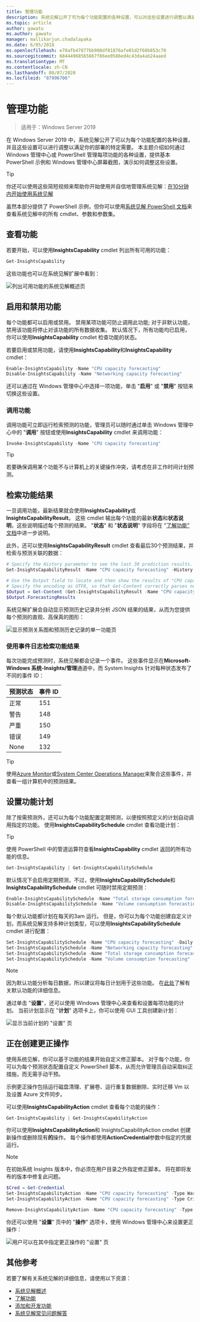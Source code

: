 ```yaml
---
title: 管理功能
description: 系统见解公开了可为每个功能配置的各种设置，可以对这些设置进行调整以满足部署的特定需求。 本主题介绍如何通过 Windows 管理中心或 PowerShell 管理每项功能的各种设置，提供基本 PowerShell 示例和 Windows 管理中心屏幕截图，演示如何调整这些设置。
ms.topic: article
author: gawatu
ms.author: gawatu
manager: mallikarjun.chadalapaka
ms.date: 6/05/2018
ms.openlocfilehash: e78afb47877bb908df81876afe01d2f60b853c70
ms.sourcegitcommit: 68444968565667f86ee0586ed4c43da4ab24aaed
ms.translationtype: MT
ms.contentlocale: zh-CN
ms.lasthandoff: 08/07/2020
ms.locfileid: "87996706"
---
```

# <a name="managing-capabilities"></a>管理功能

>适用于：Windows Server 2019

在 Windows Server 2019 中，系统见解公开了可以为每个功能配置的各种设置，并且这些设置可以进行调整以满足你的部署的特定需要。 本主题介绍如何通过 Windows 管理中心或 PowerShell 管理每项功能的各种设置，提供基本 PowerShell 示例和 Windows 管理中心屏幕截图，演示如何调整这些设置。

>[!TIP]
>你还可以使用这些简短视频来帮助你开始使用并自信地管理系统见解：[在10分钟内开始使用系统见解](https://blogs.technet.microsoft.com/filecab/2018/07/24/getting-started-with-system-insights-in-10-minutes/)

虽然本部分提供了 PowerShell 示例，但你可以使用[系统见解 PowerShell 文档](https://aka.ms/systeminsightspowershell)来查看系统见解中的所有 cmdlet、参数和参数集。

## <a name="viewing-capabilities"></a>查看功能

若要开始，可以使用**InsightsCapability** cmdlet 列出所有可用的功能：

```PowerShell
Get-InsightsCapability
```
这些功能也可以在系统见解扩展中看到：

![列出可用功能的系统见解概述页](media/overview-page-contoso.png)

## <a name="enabling-and-disabling-a-capability"></a>启用和禁用功能
每个功能都可以启用或禁用。 禁用某项功能可防止调用此功能; 对于非默认功能，禁用该功能将停止对该功能的所有数据收集。 默认情况下，所有功能均已启用，你可以使用**InsightsCapability** cmdlet 检查功能的状态。

若要启用或禁用功能，请使用**InsightsCapability**和**InsightsCapability** cmdlet：

```PowerShell
Enable-InsightsCapability -Name "CPU capacity forecasting"
Disable-InsightsCapability -Name "Networking capacity forecasting"
```
还可以通过在 Windows 管理中心中选择一项功能，单击 "**启用**" 或 "**禁用**" 按钮来切换这些设置。

### <a name="invoking-a-capability"></a>调用功能
调用功能可立即运行检索预测的功能，管理员可以随时通过单击 Windows 管理中心中的 "**调用**" 按钮或使用**InsightsCapability** cmdlet 来调用功能：

```PowerShell
Invoke-InsightsCapability -Name "CPU capacity forecasting"
```

>[!TIP]
>若要确保调用某个功能不与计算机上的关键操作冲突，请考虑在非工作时间计划预测。

## <a name="retrieving-capability-results"></a>检索功能结果
一旦调用功能，最新结果就会使用**InsightsCapability**或**InsightsCapabilityResult**。 这些 cmdlet 输出每个功能的最新**状态**和**状态说明**，这些说明描述每个预测的结果。 "**状态**" 和 "**状态说明**" 字段将在 "[了解功能" 文档](understanding-capabilities.md)中进一步说明。

此外，还可以使用**InsightsCapabilityResult** cmdlet 查看最后30个预测结果，并检索与预测关联的数据：

```PowerShell
# Specify the History parameter to see the last 30 prediction results.
Get-InsightsCapabilityResult -Name "CPU capacity forecasting" -History

# Use the Output field to locate and then show the results of "CPU capacity forecasting."
# Specify the encoding as UTF8, so that Get-Content correctly parses non-English characters.
$Output = Get-Content (Get-InsightsCapabilityResult -Name "CPU capacity forecasting").Output -Encoding UTF8 | ConvertFrom-Json
$Output.ForecastingResults
```
系统见解扩展会自动显示预测历史记录并分析 JSON 结果的结果，从而为您提供每个预测的直观、高保真的图形：

![显示预测关系图和预测历史记录的单一功能页](media/cpu-forecast-2.png)

### <a name="using-the-event-log-to-retrieve-capability-results"></a>使用事件日志检索功能结果
每次功能完成预测时，系统见解都会记录一个事件。 这些事件显示在**Microsoft-Windows 系统-Insights/管理**通道中，而 System Insights 针对每种状态发布了不同的事件 ID：

| 预测状态 | 事件 ID |
| --------------- | --------------- |
| 正常 | 151 |
| 警告 | 148 |
| 严重 | 150 |
| 错误 | 149 |
| None | 132 |

>[!TIP]
>使用[Azure Monitor](https://azure.microsoft.com/services/monitor/)或[System Center Operations Manager](/system-center/scom/welcome?view=sc-om-1807)来聚合这些事件，并查看一组计算机中的预测结果。


## <a name="setting-a-capability-schedule"></a>设置功能计划
除了按需预测外，还可以为每个功能配置定期预测，以便按照预定义的计划自动调用指定的功能。 使用**InsightsCapabilitySchedule** cmdlet 查看功能计划：

>[!TIP]
>使用 PowerShell 中的管道运算符查看**InsightsCapability** cmdlet 返回的所有功能的信息。

```PowerShell
Get-InsightsCapability | Get-InsightsCapabilitySchedule
```

默认情况下会启用定期预测，不过，使用**InsightsCapabilitySchedule**和**InsightsCapabilitySchedule** cmdlet 可随时禁用定期预测：

```PowerShell
Enable-InsightsCapabilitySchedule -Name "Total storage consumption forecasting"
Disable-InsightsCapabilitySchedule -Name "Volume consumption forecasting"
```

每个默认功能都计划在每天的3am 运行。 但是，你可以为每个功能创建自定义计划，而系统见解支持多种计划类型，可以使用**InsightsCapabilitySchedule** cmdlet 进行配置：

```PowerShell
Set-InsightsCapabilitySchedule -Name "CPU capacity forecasting" -Daily -DaysInterval 2 -At 4:00PM
Set-InsightsCapabilitySchedule -Name "Networking capacity forecasting" -Daily -DaysOfWeek Saturday, Sunday -At 2:30AM
Set-InsightsCapabilitySchedule -Name "Total storage consumption forecasting" -Hourly -HoursInterval 2 -DaysOfWeek Monday, Wednesday, Friday
Set-InsightsCapabilitySchedule -Name "Volume consumption forecasting" -Minute -MinutesInterval 30
```
>[!NOTE]
>因为默认功能分析每日数据，所以建议将每日计划用于这些功能。 在[此处](understanding-capabilities.md)了解有关默认功能的详细信息。

通过单击 "**设置**"，还可以使用 Windows 管理中心来查看和设置每项功能的计划。 当前计划显示在 "**计划**" 选项卡上，你可以使用 GUI 工具创建新计划：

![显示当前计划的 "设置" 页](media/schedule-page-contoso.png)

## <a name="creating-remediation-actions"></a>正在创建更正操作
使用系统见解，你可以基于功能的结果开始自定义修正脚本。 对于每个功能，你可以为每个预测状态配置自定义 PowerShell 脚本，从而允许管理员自动采取纠正措施，而无需手动干预。

示例更正操作包括运行磁盘清理、扩展卷、运行重复数据删除、实时迁移 Vm 以及设置 Azure 文件同步。

可以使用**InsightsCapabilityAction** cmdlet 查看每个功能的操作：

```PowerShell
Get-InsightsCapability | Get-InsightsCapabilityAction
```

你可以使用**InsightsCapabilityAction**和 InsightsCapabilityAction cmdlet 创建新操作或删除现有**的**操作。 每个操作都使用**ActionCredential**参数中指定的凭据运行。

>[!NOTE]
>在初始系统 Insights 版本中，你必须在用户目录之外指定修正脚本。 将在即将发布的版本中修复此问题。

```PowerShell
$Cred = Get-Credential
Set-InsightsCapabilityAction -Name "CPU capacity forecasting" -Type Warning -Action "C:\Users\Public\WarningScript.ps1" -ActionCredential $Cred
Set-InsightsCapabilityAction -Name "CPU capacity forecasting" -Type Critical -Action "C:\Users\Public\CriticalScript.ps1" -ActionCredential $Cred

Remove-InsightsCapabilityAction -Name "CPU capacity forecasting" -Type Warning
```

你还可以使用 "**设置**" 页中的 "**操作**" 选项卡，使用 Windows 管理中心来设置更正操作：

![用户可以在其中指定更正操作的 "设置" 页](media/actions-page-contoso.png)


## <a name="additional-references"></a>其他参考
若要了解有关系统见解的详细信息，请使用以下资源：

- [系统见解概述](overview.md)
- [了解功能](understanding-capabilities.md)
- [添加和开发功能](adding-and-developing-capabilities.md)
- [系统见解常见问题解答](faq.md)